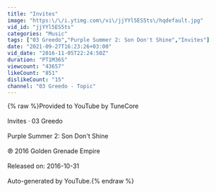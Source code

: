 ```yaml
---
title: "Invites"
image: "https:\/\/i.ytimg.com\/vi\/jjYYl5ES5ts\/hqdefault.jpg"
vid_id: "jjYYl5ES5ts"
categories: "Music"
tags: ["03 Greedo","Purple Summer 2: Son Don't Shine","Invites"]
date: "2021-09-27T16:23:26+03:00"
vid_date: "2016-11-05T22:24:50Z"
duration: "PT1M36S"
viewcount: "43657"
likeCount: "851"
dislikeCount: "15"
channel: "03 Greedo - Topic"
---
```

{% raw %}Provided to YouTube by TuneCore<br /><br />Invites · 03 Greedo<br /><br />Purple Summer 2: Son Don't Shine<br /><br />℗ 2016 Golden Grenade Empire<br /><br />Released on: 2016-10-31<br /><br />Auto-generated by YouTube.{% endraw %}
